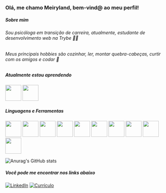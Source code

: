 ### Olá, me chamo Meiryland, bem-vind@ ao meu perfil!


##### Sobre mim

###### Sou psicóloga em transição de carreira, atualmente, estudante de desenvolvimento web na Trybe 👩‍💻
###### Meus principais hobbies são cozinhar, ler, montar quebra-cabeças, curtir com os amigos e codar 🤍


##### Atualmente estou aprendendo

<img src="https://cdn.jsdelivr.net/gh/devicons/devicon/icons/python/python-original-wordmark.svg" width="50" height="50" />   <img src="https://cdn.jsdelivr.net/gh/devicons/devicon/icons/django/django-plain.svg" width="50" height="50" />
          
          


##### Linguagens e Ferramentas

<img src="https://cdn.jsdelivr.net/gh/devicons/devicon/icons/html5/html5-original.svg" width="50" height="50"/>   <img src="https://cdn.jsdelivr.net/gh/devicons/devicon/icons/css3/css3-original.svg" width="50" height="50"/>   <img src="https://cdn.jsdelivr.net/gh/devicons/devicon/icons/javascript/javascript-plain.svg" width="50" height="50"/>    <img src="https://cdn.jsdelivr.net/gh/devicons/devicon/icons/react/react-original.svg" width="50" height="50"/>   <img src="https://cdn.jsdelivr.net/gh/devicons/devicon/icons/redux/redux-original.svg" width="50" height="50"/> <img src="https://cdn.jsdelivr.net/gh/devicons/devicon/icons/jest/jest-plain.svg" width="50" height="50"/>
<img src="https://cdn.jsdelivr.net/gh/devicons/devicon/icons/nodejs/nodejs-original.svg" width="50" height="50"/>   <img src="https://cdn.jsdelivr.net/gh/devicons/devicon/icons/typescript/typescript-original.svg" width="50" height="50"/>     <img src="https://cdn.jsdelivr.net/gh/devicons/devicon/icons/docker/docker-original.svg" width="50" height="50"/>   <img src="https://cdn.jsdelivr.net/gh/devicons/devicon/icons/mysql/mysql-original-wordmark.svg" width="50" height="50"/>


![Anurag's GitHub stats](https://github-readme-stats.vercel.app/api?username=meirylandmelo&theme=dracula&show_icons=true)

##### Você pode me encontrar nos links abaixo

<a href="https://www.linkedin.com/in/meiryland/"><img alt="LinkedIn" src="https://img.shields.io/badge/LinkedIn-0077B5?style=for-the-badge&logo=linkedin&logoColor=white"/></a>     [![Currículo](https://img.shields.io/badge/-Curriculo-ff69b4?style=for-the-badge&Color=white&link=https://meucurriculo-meirylandmelo.netlify.app/)](https://meucurriculo-meirylandmelo.netlify.app/)

          
